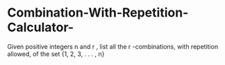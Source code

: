 # Combination-With-Repetition-Calculator-
Given positive integers n and r , list all the r -combinations, with repetition allowed, of the set {1, 2, 3, . . . , n}
